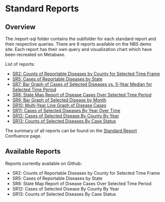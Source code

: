 # Standard Reports

## Overview

The /report-sql folder contains the subfolder for each standard report and their respective queries. There are 9 reports available on the NBS demo site. Each report has their own query and visualization chart which have been recreated on Metabase. 

List of reports:

* [SR2: Counts of Reportable Diseases by County for Selected Time Frame](https://cdc-nbs.atlassian.net/wiki/spaces/NM/pages/248938498/SR2+Counts+of+Reportable+Diseases+by+County+for+Selected+Time+frame)
* [SR5: Cases of Reportable Diseases by State](https://cdc-nbs.atlassian.net/wiki/spaces/NM/pages/133660834/SR5+Cases+of+Reportable+Diseases+by+State)
* [SR7: Bar Graph of Cases of Selected Diseases vs. 5-Year Median for Selected Time Period](https://cdc-nbs.atlassian.net/wiki/spaces/NM/pages/253624321/SR7+Bar+Graph+of+Cases+of+Selected+Diseases+vs.+5-Year+Median+for+Selected+Time+Period)
* [SR8: State Map Report of Disease Cases Over Selected Time Period](https://cdc-nbs.atlassian.net/wiki/spaces/NM/pages/242384948/SR8+State+Map+Report+of+Disease+Cases+Over+Selected+Time+Period)
* [SR9: Bar Graph of Selected Disease by Month](https://cdc-nbs.atlassian.net/wiki/spaces/NM/pages/251723792/SR9+Bar+Graph+of+Selected+Disease+by+Month)
* [SR10: Multi-Year Line Graph of Disease Cases](https://cdc-nbs.atlassian.net/wiki/spaces/NM/pages/243171329/SR10+Multi-Year+Line+Graph+of+Disease+Cases)
* [SR11: Cases of Selected Diseases By Year Over Time](https://cdc-nbs.atlassian.net/wiki/spaces/NM/pages/253689857/SR11+Cases+of+Selected+Diseases+By+Year+Over+Time)
* [SR12: Cases of Selected Disease By County By Year](https://cdc-nbs.atlassian.net/wiki/spaces/NM/pages/253722635/SR12+Cases+of+Selected+Disease+By+County+By+Year)
* [SR13: Counts of Selected Diseases By Case Status](https://cdc-nbs.atlassian.net/wiki/spaces/NM/pages/132251661/SR13+Counts+of+Selected+Diseases+By+Case+Status)


The summary of all reports can be found on the [Standard Report](https://cdc-nbs.atlassian.net/wiki/spaces/NM/pages/132415541/Standard+Reports) Confluence page.

## Available Reports

Reports currently available on Github:

* SR2: Counts of Reportable Diseases by County for Selected Time Frame
* SR5: Cases of Reportable Diseases by State
* SR8: State Map Report of Disease Cases Over Selected Time Period
* SR12: Cases of Selected Disease By County By Year
* SR13: Counts of Selected Diseases By Case Status





  

